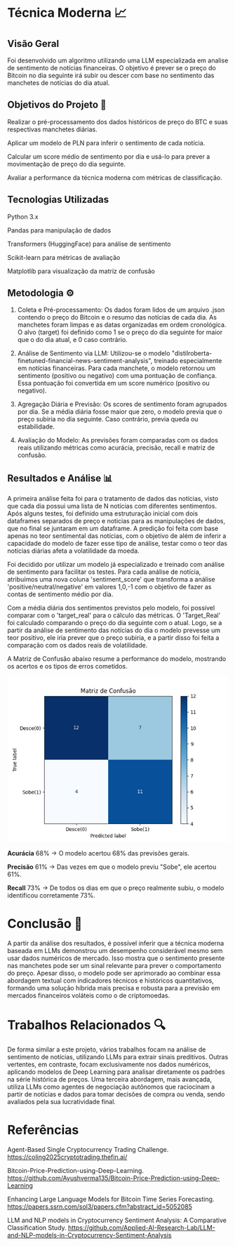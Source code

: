 # Técnica Moderna 📈

## Visão Geral

Foi desenvolvido um algoritmo utilizando uma LLM especializada em analise de sentimento de notícias financeiras. O objetivo é prever se o preço do Bitcoin no dia seguinte irá subir ou descer com base no sentimento das manchetes de notícias do dia atual.

## Objetivos do Projeto 🎯

Realizar o pré-processamento dos dados históricos de preço do BTC e suas respectivas manchetes diárias.

Aplicar um modelo de PLN para inferir o sentimento de cada notícia.

Calcular um score médio de sentimento por dia e usá-lo para prever a movimentação de preço do dia seguinte.

Avaliar a performance da técnica moderna com métricas de classificação.

## Tecnologias Utilizadas

Python 3.x

Pandas para manipulação de dados

Transformers (HuggingFace) para análise de sentimento

Scikit-learn para métricas de avaliação

Matplotlib para visualização da matriz de confusão

## Metodologia ⚙️

1. Coleta e Pré-processamento:
Os dados foram lidos de um arquivo .json contendo o preço do Bitcoin e o resumo das notícias de cada dia. As manchetes foram limpas e as datas organizadas em ordem cronológica. O alvo (target) foi definido como 1 se o preço do dia seguinte for maior que o do dia atual, e 0 caso contrário.

2. Análise de Sentimento via LLM:
Utilizou-se o modelo "distilroberta-finetuned-financial-news-sentiment-analysis", treinado especialmente em notícias financeiras. Para cada manchete, o modelo retornou um sentimento (positivo ou negativo) com uma pontuação de confiança. Essa pontuação foi convertida em um score numérico (positivo ou negativo).

3. Agregação Diária e Previsão:
Os scores de sentimento foram agrupados por dia. Se a média diária fosse maior que zero, o modelo previa que o preço subiria no dia seguinte. Caso contrário, previa queda ou estabilidade.

4. Avaliação do Modelo:
As previsões foram comparadas com os dados reais utilizando métricas como acurácia, precisão, recall e matriz de confusão.

## Resultados e Análise 📊

A primeira análise feita foi para o tratamento de dados das notícias, visto que cada dia possui uma lista de N notícias com diferentes sentimentos. Após alguns testes, foi definido uma estruturação inicial com dois dataframes separados de preço e noticias para as manipulações de dados, que no final se juntaram em um dataframe. A predição foi feita com base apenas no teor sentimental das notícias, com o objetivo de além de inferir a capacidade do modelo de fazer esse tipo de análise, testar como o teor das notícias diárias afeta a volatilidade da moeda.

Foi decidido por utilizar um modelo já especializado e treinado com análise de sentimento para facilitar os testes. Para cada análise de notícia, atribuímos uma nova coluna 'sentiment_score' que transforma a análise 'positive/neutral/negative' em valores 1,0,-1 com o objetivo de fazer as contas de sentimento médio por dia.

Com a média diária dos sentimentos previstos pelo modelo, foi possível comparar com o 'target_real' para o cálculo das métricas. O 'Target_Real' foi calculado comparando o preço do dia seguinte com o atual. Logo, se a partir da análise de sentimento das notícias do dia o modelo prevesse um teor positivo, ele iria prever que o preço subiria, e a partir disso foi feita a comparação com os dados reais de volatilidade.

A Matriz de Confusão abaixo resume a performance do modelo, mostrando os acertos e os tipos de erros cometidos.

![Matriz de Confusão](../images/matriz_confusao_moderna.png)



**Acurácia**
68% → O modelo acertou 68% das previsões gerais.

**Precisão**
61% → Das vezes em que o modelo previu "Sobe", ele acertou 61%.

**Recall**
73% → De todos os dias em que o preço realmente subiu, o modelo identificou corretamente 73%.

# Conclusão 🏁

A partir da análise dos resultados, é possível inferir que a técnica moderna baseada em LLMs demonstrou um desempenho considerável mesmo sem usar dados numéricos de mercado. Isso mostra que o sentimento presente nas manchetes pode ser um sinal relevante para prever o comportamento do preço. Apesar disso, o modelo pode ser aprimorado ao combinar essa abordagem textual com indicadores técnicos e históricos quantitativos, formando uma solução híbrida mais precisa e robusta para a previsão em mercados financeiros voláteis como o de criptomoedas.

# Trabalhos Relacionados 🔍

De forma similar a este projeto, vários trabalhos focam na análise de sentimento de notícias, utilizando LLMs para extrair sinais preditivos. Outras vertentes, em contraste, focam exclusivamente nos dados numéricos, aplicando modelos de Deep Learning para analisar diretamente os padrões na série histórica de preços. Uma terceira abordagem, mais avançada, utiliza LLMs como agentes de negociação autônomos que raciocinam a partir de notícias e dados para tomar decisões de compra ou venda, sendo avaliados pela sua lucratividade final.

# Referências

Agent-Based Single Cryptocurrency Trading Challenge. https://coling2025cryptotrading.thefin.ai/

Bitcoin-Price-Prediction-using-Deep-Learning. https://github.com/Ayushverma135/Bitcoin-Price-Prediction-using-Deep-Learning

Enhancing Large Language Models for Bitcoin Time Series Forecasting. https://papers.ssrn.com/sol3/papers.cfm?abstract_id=5052085

LLM and NLP models in Cryptocurrency Sentiment Analysis: A Comparative Classification Study. https://github.com/Applied-AI-Research-Lab/LLM-and-NLP-models-in-Cryptocurrency-Sentiment-Analysis